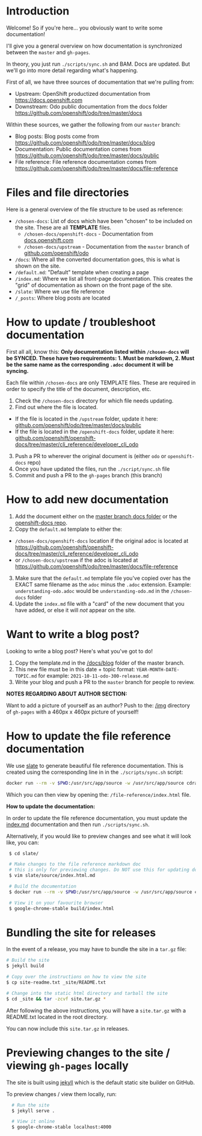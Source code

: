 # Introduction

Welcome! So if you're here... you obviously want to write some documentation!

I'll give you a general overview on how documentation is synchronized between the `master` and `gh-pages`.

In theory, you just run `./scripts/sync.sh`  and BAM. Docs are updated. But we'll go into more detail regarding what's happening.

First of all, we have three sources of documentation that we're pulling from:

  - Upstream: OpenShift productized documentation from https://docs.openshift.com
  - Downstream: Odo public documentation from the docs folder https://github.com/openshift/odo/tree/master/docs

Within these sources, we gather the following from our `master` branch:

  - Blog posts: Blog posts come from https://github.com/openshift/odo/tree/master/docs/blog
  - Documentation: Public documentation comes from https://github.com/openshift/odo/tree/master/docs/public
  - File reference: File reference documentation comes from https://github.com/openshift/odo/tree/master/docs/file-reference

# Files and file directories

Here is a general overview of the file structure to be used as reference:

- `/chosen-docs`: List of docs which have been "chosen" to be included on the site. These are all **TEMPLATE** files.
  - `/chosen-docs/openshift-docs` - Documentation from [docs.openshift.com](https://docs.openshift.com)
  - `/chosen-docs/upstream` - Documentation from the `master` branch of [github.com/openshift/odo](https://github.com/openshift/odo)
- `/docs`: Where all the converted documentation goes, this is what is shown on the site.
- `/default.md`: "Default" template when creating a page
- `/index.md`: Where we list all front-page documentation. This creates the "grid" of documentation as shown on the front page of the site.
- `/slate`: Where we use file reference 
- `/_posts`: Where blog posts are located

# How to update / troubleshoot documentation

First all all, know this: **Only documentation listed within `/chosen-docs` will be SYNCED. These have two requirements: 1. Must be markdown, 2. Must be the same name as the corresponding `.adoc` document it will be syncing.**

Each file within `/chosen-docs` are only TEMPLATE files. These are required in order to specify the title of the document, description, etc. 

1. Check the `/chosen-docs` directory for which file needs updating.
2. Find out where the file is located.
  - If the file is located in the `/upstream` folder, update it here: [github.com/openshift/odo/tree/master/docs/public](https://github.com/openshift/odo/tree/master/docs/public)
  - If the file is located in the `/openshift-docs` folder, update it here: [github.com/openshift/openshift-docs/tree/master/cli_reference/developer_cli_odo](https://github.com/openshift/openshift-docs/tree/master/cli_reference/developer_cli_odo)
3. Push a PR to wherever the original document is (either `odo` or `openshift-docs` repo)
4. Once you have updated the files, run the `./script/sync.sh` file
5. Commit and push a PR to the `gh-pages` branch (this branch)

# How to add new documentation

1. Add the document either on the [master branch docs folder](https://github.com/openshift/odo/tree/master/docs/file-reference) or the [openshift-docs repo](https://github.com/openshift/odo/tree/master/docs/file-reference).
2. Copy the `default.md` template to either the:
  - `/chosen-docs/openshift-docs` location if the original adoc is located at https://github.com/openshift/openshift-docs/tree/master/cli_reference/developer_cli_odo
  - or `/chosen-docs/upstream` if the adoc is located at https://github.com/openshift/odo/tree/master/docs/file-reference
3. Make sure that the `default.md` template file you've copied over has the EXACT same filename as the `adoc` minus the `.adoc` extension. Example: `understanding-odo.adoc` would be `understanding-odo.md` in the `/chosen-docs` folder
4. Update the `index.md` file with a "card" of the new document that you have added, or else it will *not* appear on the site.

# Want to write a blog post?

Looking to write a blog post? Here's what you've got to do!

1. Copy the template.md in the [/docs/blog](https://github.com/openshift/odo/tree/master/docs/blog) folder of the master branch.
2. This new file must be in this date + topic format: `YEAR-MONTH-DATE-TOPIC.md` for example: `2021-10-11-odo-300-release.md`
3. Write your blog and push a PR to the `master` branch for people to review.

**NOTES REGARDING ABOUT AUTHOR SECTION:**

Want to add a picture of yourself as an author? Push to the: [/img](https://github.com/openshift/odo/tree/gh-pages/img) directory of `gh-pages` with a 460px x 460px picture of yourself!

# How to update the file reference documentation

We use [slate](https://github.com/slatedocs/slate) to generate beautiful file reference documentation. This is created using the corresponding line in in the `./scripts/sync.sh` script:

```sh
docker run --rm -v $PWD:/usr/src/app/source -w /usr/src/app/source cdrage/slate bundle exec middleman build --clean && cp -r build ../file-reference
```

Which you can then view by opening the: `/file-reference/index.html` file.

**How to update the documentation:**

In order to update the file reference documentation, you must update the [index.md](https://github.com/openshift/odo/blob/master/docs/file-reference/index.md) documentation and then run `./scripts/sync.sh`.

Alternatively, if you would like to preview changes and see what it will look like, you can:

```sh
 $ cd slate/

 # Make changes to the file reference markdown doc
 # this is only for previewing changes. Do NOT use this for updating docs.
 $ vim slate/source/index.html.md

 # Build the documentation
 $ docker run --rm -v $PWD:/usr/src/app/source -w /usr/src/app/source cdrage/slate bundle exec middleman build --clean

 # View it on your favourite browser
 $ google-chrome-stable build/index.html
```

# Bundling the site for releases

In the event of a release, you may have to bundle the site in a `tar.gz` file:

```sh
# Build the site
$ jekyll build

# Copy over the instructions on how to view the site
$ cp site-readme.txt _site/README.txt

# Change into the static html directory and tarball the site
$ cd _site && tar -zcvf site.tar.gz *
```

After following the above instructions, you will have a `site.tar.gz` with a README.txt located in the root directory.

You can now include this `site.tar.gz` in releases.

# Previewing changes to the site / viewing `gh-pages` locally

The site is built using [jekyll](https://jekyllrb.com/) which is the default static site builder on GitHub.

To preview changes / view them locally, run:

```sh
  # Run the site
  $ jekyll serve .

  # View it online
  $ google-chrome-stable localhost:4000
```
